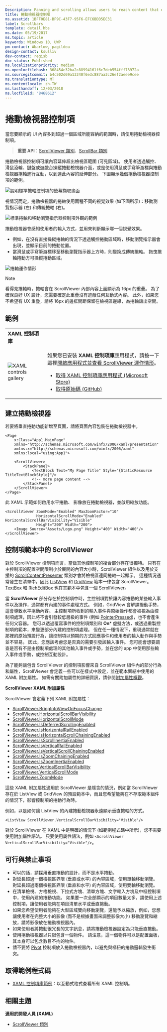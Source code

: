 ```yaml
---
Description: Panning and scrolling allows users to reach content that extends beyond the bounds of the screen.
title: 捲動檢視器控制項
ms.assetid: 1BFF0E81-BF9C-43F7-95F6-EFC6BDD5EC31
label: Scrollbars
template: detail.hbs
ms.date: 05/19/2017
ms.topic: article
keywords: Windows 10, UWP
pm-contact: Abarlow, pagildea
design-contact: ksulliv
dev-contact: regisb
doc-status: Published
ms.localizationpriority: medium
ms.openlocfilehash: 368454e32ba2c88994161f6c7deb554fff73972a
ms.sourcegitcommit: b4c502d69a13340f6e3c887aa3c26ef2aeee9cee
ms.translationtype: MT
ms.contentlocale: zh-TW
ms.lasthandoff: 12/03/2018
ms.locfileid: "8468612"
---
```

# <a name="scroll-viewer-controls"></a>捲動檢視器控制項



當您要顯示的 UI 內容多到超過一個區域所能容納的範圍時，請使用捲動檢視器控制項。

> **重要 API**：[ScrollViewer 類別](https://msdn.microsoft.com/library/windows/apps/br209527)、[ScrollBar 類別](https://msdn.microsoft.com/library/windows/apps/windows.ui.xaml.controls.primitives.scrollbar.aspx)

捲動檢視器控制項可讓內容延伸超出檢視區範圍 (可見區域)。 使用者透過觸控、滑鼠滾輪、鍵盤或遊戲台操縱捲動檢視器介面，或是使用滑鼠或手寫筆游標與捲動檢視器捲軸進行互動，以到達此內容的延伸部分。 下圖顯示幾個捲動檢視器控制項的範例。

![說明標準捲軸控制項的螢幕擷取畫面](images/ScrollBar_Standard.jpg)

視情況而定，捲動檢視器的捲軸使用兩種不同的視覺效果 (如下圖所示)：移動瀏覽指示器 (左) 和傳統捲軸 (右)。

![標準捲軸和移動瀏覽指示器控制項外觀的範例](images/SCROLLBAR.png)

捲動檢視器會感知使用者的輸入方式，並用來判斷顯示哪一個視覺效果。

* 例如，在沒有直接操縱捲軸的情況下透過觸控捲動區域時，移動瀏覽指示器會出現，並顯示目前的捲動位置。
* 當滑鼠或手寫筆游標移至移動瀏覽指示器上方時，則變換成傳統捲軸。  拖曳捲軸捲動方可操縱捲動區域。

<!--
<div class="microsoft-internal-note">
See complete redlines in [UNI]http://uni/DesignDepot.FrontEnd/#/ProductNav/3378/0/dv/?t=Windows|Controls|ScrollControls&f=RS2
</div>
-->

![捲軸運作情形](images/conscious-scroll.gif)

> [!NOTE]
> 看得見捲軸時，捲軸會在 ScrollViewer 內部內容上面顯示為 16px 的重疊。 為了確保良好 UX 設計，您需要確定此重疊沒有遮蔽任何互動式內容。 此外，如果您不希望有 UX 重疊，請將 16px 的邊框間距保留在檢視區邊緣，為捲軸讓出空間。

## <a name="examples"></a>範例

<table>
<th align="left">XAML 控制項庫<th>
<tr>
<td><img src="images/xaml-controls-gallery-sm.png" alt="XAML controls gallery"></img></td>
<td>
    <p>如果您已安裝 <strong style="font-weight: semi-bold">XAML 控制項庫</strong>應用程式，請按一下這裡<a href="xamlcontrolsgallery:/item/ScrollViewer">開啟應用程式並查看 ScrollViewer 運作情形</a>。</p>
    <ul>
    <li><a href="https://www.microsoft.com/store/productId/9MSVH128X2ZT">取得 XAML 控制項庫應用程式 (Microsoft Store)</a></li>
    <li><a href="https://github.com/Microsoft/Windows-universal-samples/tree/master/Samples/XamlUIBasics">取得原始碼 (GitHub)</a></li>
    </ul>
</td>
</tr>
</table>

## <a name="create-a-scroll-viewer"></a>建立捲動檢視器

若要將垂直捲動功能新增至頁面，請將頁面內容包裝在捲動檢視器中。

```xaml
<Page
    x:Class="App1.MainPage"
    xmlns="http://schemas.microsoft.com/winfx/2006/xaml/presentation"
    xmlns:x="http://schemas.microsoft.com/winfx/2006/xaml"
    xmlns:local="using:App1">

    <ScrollViewer>
        <StackPanel>
            <TextBlock Text="My Page Title" Style="{StaticResource TitleTextBlockStyle}"/>
            <!-- more page content -->
        </StackPanel>
    </ScrollViewer>
</Page>
```

此 XAML 示範如何啟用水平捲動、 影像放在捲動檢視器，並啟用縮放功能。

```xaml
<ScrollViewer ZoomMode="Enabled" MaxZoomFactor="10"
              HorizontalScrollMode="Enabled" HorizontalScrollBarVisibility="Visible"
              Height="200" Width="200">
    <Image Source="Assets/Logo.png" Height="400" Width="400"/>
</ScrollViewer>
```

## <a name="scrollviewer-in-a-control-template"></a>控制項範本中的 ScrollViewer

對於 ScrollViewer 控制項而言，當做其他控制項的複合部分存在很獨特。 只有在主控制項的配置空間限制小於展開的內容大小時，ScrollViewer 組件以及用於支援的 [ScrollContentPresenter](https://msdn.microsoft.com/library/windows/apps/xaml/windows.ui.xaml.controls.scrollcontentpresenter.aspx) 類別才會將檢視區連同捲軸一起顯示。 這種情況通常發生在清單中，因此 [ListView](https://msdn.microsoft.com/library/windows/apps/xaml/windows.ui.xaml.controls.listview.aspx) 和 [GridView](https://msdn.microsoft.com/library/windows/apps/xaml/windows.ui.xaml.controls.gridview.aspx) 範本一律包含 ScrollViewer。 [TextBox](https://msdn.microsoft.com/library/windows/apps/xaml/windows.ui.xaml.controls.textbox.aspx) 和 [RichEditBox](https://msdn.microsoft.com/library/windows/apps/xaml/windows.ui.xaml.controls.richeditbox.aspx) 也在其範本中包含一個 ScrollViewer。

當 **ScrollViewer** 部分存在於控制項中時，主控制項對於讓內容捲動的某些輸入事件以及操作，通常都有內建的事件處理方式。 例如，GridView 會解譯撥動手勢，這會導致水平捲動內容。 主控制項所收到的輸入事件與原始操作都會被視為由控制項處理，因此將不會引發較低層級的事件 (例如 [PointerPressed](https://msdn.microsoft.com/library/windows/apps/xaml/windows.ui.xaml.uielement.pointerpressed.aspx))，也不會產生任何父容器。 您可以透過覆寫事件的控制項類別和 **On*** 虛擬方法，或透過重製控制項的範本，來變更部分內建的控制項處理。 但在任一種情況下，重現通常就在那裡的原始預設行為，讓控制項以預期的方式回應事件和使用者的輸入動作與手勢並不容易。 因此，您應該考慮您是否真的需要引發該輸入事件。 您可能會想要調查是否有不是由控制項處理的其他輸入事件或手勢，並在您的 app 中使用那些輸入事件或手勢，或控制互動設計。

為了能夠讓包含 ScrollViewer 的控制項影響來自 ScrollViewer 組件內的部分行為和屬性，ScrollViewer 會定義一些可以在樣式中設定，並在範本繫結中使用的 XAML 附加屬性。 如需有關附加屬性的詳細資訊，請參閱[附加屬性概觀](../../xaml-platform/attached-properties-overview.md)。

**ScrollViewer XAML 附加屬性**

ScrollViewer 會定義下列 XAML 附加屬性︰

- [ScrollViewer.BringIntoViewOnFocusChange](https://msdn.microsoft.com/library/windows/apps/xaml/windows.ui.xaml.controls.scrollviewer.bringintoviewonfocuschange.aspx)
- [ScrollViewer.HorizontalScrollBarVisibility](https://msdn.microsoft.com/library/windows/apps/xaml/windows.ui.xaml.controls.scrollviewer.horizontalscrollbarvisibility.aspx)
- [ScrollViewer.HorizontalScrollMode](https://msdn.microsoft.com/library/windows/apps/xaml/windows.ui.xaml.controls.scrollviewer.horizontalscrollmode.aspx)
- [ScrollViewer.IsDeferredScrollingEnabled](https://msdn.microsoft.com/library/windows/apps/xaml/windows.ui.xaml.controls.scrollviewer.isdeferredscrollingenabled.aspx)
- [ScrollViewer.IsHorizontalRailEnabled](https://msdn.microsoft.com/library/windows/apps/xaml/windows.ui.xaml.controls.scrollviewer.ishorizontalrailenabled.aspx)
- [ScrollViewer.IsHorizontalScrollChainingEnabled](https://msdn.microsoft.com/library/windows/apps/xaml/windows.ui.xaml.controls.scrollviewer.ishorizontalscrollchainingenabled.aspx)
- [ScrollViewer.IsScrollInertiaEnabled](https://msdn.microsoft.com/library/windows/apps/xaml/windows.ui.xaml.controls.scrollviewer.isscrollinertiaenabled.aspx)
- [ScrollViewer.IsVerticalRailEnabled](https://msdn.microsoft.com/library/windows/apps/xaml/windows.ui.xaml.controls.scrollviewer.isverticalrailenabled.aspx)
- [ScrollViewer.IsVerticalScrollChainingEnabled](https://msdn.microsoft.com/library/windows/apps/xaml/windows.ui.xaml.controls.scrollviewer.isverticalscrollchainingenabled.aspx)
- [ScrollViewer.IsZoomChainingEnabled](https://msdn.microsoft.com/library/windows/apps/xaml/windows.ui.xaml.controls.scrollviewer.iszoominertiaenabled.aspx)
- [ScrollViewer.IsZoomInertiaEnabled](https://msdn.microsoft.com/library/windows/apps/xaml/windows.ui.xaml.controls.scrollviewer.iszoominertiaenabled.aspx)
- [ScrollViewer.VerticalScrollBarVisibility](https://msdn.microsoft.com/library/windows/apps/xaml/windows.ui.xaml.controls.scrollviewer.verticalscrollbarvisibilityproperty.aspx)
- [ScrollViewer.VerticalScrollMode](https://msdn.microsoft.com/library/windows/apps/xaml/windows.ui.xaml.controls.scrollviewer.verticalscrollmode.aspx)
- [ScrollViewer.ZoomMode](https://msdn.microsoft.com/library/windows/apps/xaml/windows.ui.xaml.controls.scrollviewer.zoommode.aspx)

這些 XAML 附加屬性適用於 ScrollViewer 是隱含的情況，例如當 ScrollViewer 存在於 ListView 或 GridView 的預設範本中，而且您希望能夠在不存取範本組件的情況下，影響控制項的捲動行為時。

例如，以是如何讓 ListView 的內建捲動檢視器永遠顯示垂直捲軸的方式。

```xaml
<ListView ScrollViewer.VerticalScrollBarVisibility="Visible"/>
```

對於 ScrollViewer 在 XAML 中是明確的情況下 (如範例程式碼中所示)，您不需要使用附加屬性語法。 只要使用屬性語法，例如 `<ScrollViewer VerticalScrollBarVisibility="Visible"/>`。


## <a name="dos-and-donts"></a>可行與禁止事項

- 可以的話，請採用垂直捲動的設計，而不是水平捲動。
- 對延長超過一個檢視區界限 (垂直或水平) 的內容區域，使用單軸移動瀏覽。 對延長超過兩個檢視區界限 (垂直和水平) 的內容區域，使用雙軸移動瀏覽。
- 在清單檢視、方格檢視、下拉式方塊、清單方塊、文字輸入方塊及中樞控制項中，使用內建的捲動功能。 如果要一次全部顯示的項目數量太多，請使用上述控制項，讓使用者能夠在項目清單水平或垂直捲動。
- 如果您希望使用者能夠在大型區域雙向移動瀏覽，還能予以縮放，例如，您想讓使用者在完整大小的影像 (而不是根據畫面來調整影像大小) 移動瀏覽和縮放，請將影像放在捲動檢視器內。
- 如果使用者將捲動很冗長的文字訊息，請將捲動檢視器設定為只能垂直捲動。
- 使用捲動檢視器以只限包含一個物件。 請注意，這一個物件可以是配置面板，其本身可以包含數目不拘的物件。
- 請不要將 [Pivot](tabs-pivot.md) 控制項放入捲動檢視器內，以避免與樞紐的捲動邏輯發生衝突。

## <a name="get-the-sample-code"></a>取得範例程式碼

- [XAML 控制項庫範例](https://github.com/Microsoft/Windows-universal-samples/tree/master/Samples/XamlUIBasics)：以互動式格式查看所有 XAML 控制項。

## <a name="related-topics"></a>相關主題

**適用於開發人員 (XAML)**

* [ScrollViewer 類別](https://msdn.microsoft.com/library/windows/apps/br209527)
